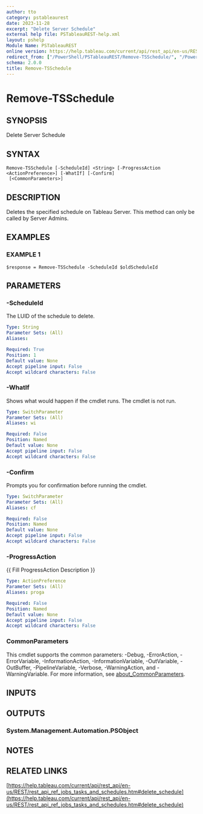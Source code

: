 ```yaml
---
author: tto
category: pstableaurest
date: 2023-11-28
excerpt: "Delete Server Schedule"
external help file: PSTableauREST-help.xml
layout: pshelp
Module Name: PSTableauREST
online version: https://help.tableau.com/current/api/rest_api/en-us/REST/rest_api_ref_jobs_tasks_and_schedules.htm#delete_schedule
redirect_from: ["/PowerShell/PSTableauREST/Remove-TSSchedule/", "/PowerShell/PSTableauREST/remove-tsschedule/", "/PowerShell/remove-tsschedule/"]
schema: 2.0.0
title: Remove-TSSchedule
---
```


# Remove-TSSchedule

## SYNOPSIS
Delete Server Schedule

## SYNTAX

```
Remove-TSSchedule [-ScheduleId] <String> [-ProgressAction <ActionPreference>] [-WhatIf] [-Confirm]
 [<CommonParameters>]
```

## DESCRIPTION
Deletes the specified schedule on Tableau Server.
This method can only be called by Server Admins.

## EXAMPLES

### EXAMPLE 1
```
$response = Remove-TSSchedule -ScheduleId $oldScheduleId
```

## PARAMETERS

### -ScheduleId
The LUID of the schedule to delete.

```yaml
Type: String
Parameter Sets: (All)
Aliases:

Required: True
Position: 1
Default value: None
Accept pipeline input: False
Accept wildcard characters: False
```

### -WhatIf
Shows what would happen if the cmdlet runs.
The cmdlet is not run.

```yaml
Type: SwitchParameter
Parameter Sets: (All)
Aliases: wi

Required: False
Position: Named
Default value: None
Accept pipeline input: False
Accept wildcard characters: False
```

### -Confirm
Prompts you for confirmation before running the cmdlet.

```yaml
Type: SwitchParameter
Parameter Sets: (All)
Aliases: cf

Required: False
Position: Named
Default value: None
Accept pipeline input: False
Accept wildcard characters: False
```

### -ProgressAction
{{ Fill ProgressAction Description }}

```yaml
Type: ActionPreference
Parameter Sets: (All)
Aliases: proga

Required: False
Position: Named
Default value: None
Accept pipeline input: False
Accept wildcard characters: False
```

### CommonParameters
This cmdlet supports the common parameters: -Debug, -ErrorAction, -ErrorVariable, -InformationAction, -InformationVariable, -OutVariable, -OutBuffer, -PipelineVariable, -Verbose, -WarningAction, and -WarningVariable. For more information, see [about_CommonParameters](http://go.microsoft.com/fwlink/?LinkID=113216).

## INPUTS

## OUTPUTS

### System.Management.Automation.PSObject
## NOTES

## RELATED LINKS

[https://help.tableau.com/current/api/rest_api/en-us/REST/rest_api_ref_jobs_tasks_and_schedules.htm#delete_schedule](https://help.tableau.com/current/api/rest_api/en-us/REST/rest_api_ref_jobs_tasks_and_schedules.htm#delete_schedule)


